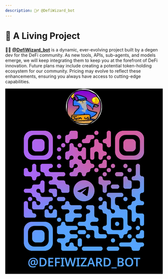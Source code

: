 ```yaml
---
description: 🧙‍♂️ @DefiWizard_bot
---
```


# 🧬 A Living Project

🧙‍♂️ [**@DefiWizard\_bot**](https://t.me/DefiWizard_Bot) is a dynamic, ever-evolving project built by a degen dev for the DeFi community. As new tools, APIs, sub-agents, and models emerge, we will keep integrating them to keep you at the forefront of DeFi innovation. Future plans may include creating a potential token-holding ecosystem for our community. Pricing may evolve to reflect these enhancements, ensuring you always have access to cutting-edge capabilities.

<p align="center"><img src="../.gitbook/assets/image (1) (1).png" alt=""></p>
